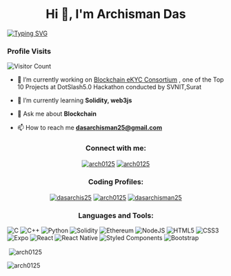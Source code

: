 <h1 align="center">Hi 👋, I'm Archisman Das</h1>

  
[![Typing SVG](https://readme-typing-svg.herokuapp.com?font=Montserrat&color=%239333F7&vCenter=true&lines=A+Passionate+Blockchain+Developer;Opensource+Contributor+at+Zulip)](https://git.io/typing-svg)

<h3>Profile Visits</h3>

![Visitor Count](https://profile-counter.glitch.me/Arch0125/count.svg)

- 🔭 I’m currently working on [Blockchain eKYC Consortium](https://github.com/Arch0125/Blockchain-eKYC-Consortium) , one of the Top 10 Projects at DotSlash5.0 Hackathon conducted by SVNIT,Surat

- 🌱 I’m currently learning **Solidity, web3js**

- 💬 Ask me about **Blockchain**

- 📫 How to reach me **dasarchisman25@gmail.com**

<h3 align="center" > Connect with me: </h3>
<p align="center">
  <a href="https://linkedin.com/in/arch0125" target="blank"><img align="center" src="https://img.shields.io/badge/Arch0125-%230077B5.svg?style=for-the-badge&logo=linkedin&logoColor=white)" alt="arch0125"  /></a>
  <a href="https://twitter.com/Arch_0125" target="blank"><img align="center" src="https://img.shields.io/badge/Arch_0125-%231DA1F2.svg?style=for-the-badge&logo=Twitter&logoColor=white" alt="arch0125"  /></a>
</p>

<h3 align="center">Coding Profiles:</h3>
<p align="center">
<a href="https://www.codechef.com/users/dasarchis25" target="blank"><img align="center" src="https://img.shields.io/badge/dasarchis25-%23964B00.svg?style=for-the-badge&logo=CodeChef&logoColor=white" alt="dasarchis25"/></a>
<a href="https://codeforces.com/profile/arch0125" target="blank"><img align="center" src="https://img.shields.io/badge/Arch0125-445f9d?style=for-the-badge&logo=Codeforces&logoColor=white" alt="arch0125"/></a>
<a href="https://www.leetcode.com/dasarchisman25" target="blank"><img align="center" src="https://img.shields.io/badge/dasarchisman25-000000?style=for-the-badge&logo=LeetCode&logoColor=#d16c06" alt="dasarchisman25"/></a>
</p>

<h3 align="center">Languages and Tools:</h3>

  ![C](https://img.shields.io/badge/c-%2300599C.svg?style=for-the-badge&logo=c&logoColor=white)
  ![C++](https://img.shields.io/badge/c++-%2300599C.svg?style=for-the-badge&logo=c%2B%2B&logoColor=white)
  ![Python](https://img.shields.io/badge/python-3670A0?style=for-the-badge&logo=python&logoColor=ffdd54)
  ![Solidity](https://img.shields.io/badge/Solidity-%23363636.svg?style=for-the-badge&logo=solidity&logoColor=white)
  ![Ethereum](https://img.shields.io/badge/Ethereum-3C3C3D?style=for-the-badge&logo=Ethereum&logoColor=white)
  ![NodeJS](https://img.shields.io/badge/node.js-6DA55F?style=for-the-badge&logo=node.js&logoColor=white)
  ![HTML5](https://img.shields.io/badge/html5-%23E34F26.svg?style=for-the-badge&logo=html5&logoColor=white)
  ![CSS3](https://img.shields.io/badge/css3-%231572B6.svg?style=for-the-badge&logo=css3&logoColor=white)
  ![Expo](https://img.shields.io/badge/expo-1C1E24?style=for-the-badge&logo=expo&logoColor=#D04A37)
  ![React](https://img.shields.io/badge/react-%2320232a.svg?style=for-the-badge&logo=react&logoColor=%2361DAFB)
  ![React Native](https://img.shields.io/badge/react_native-%2320232a.svg?style=for-the-badge&logo=react&logoColor=%2361DAFB)
  ![Styled Components](https://img.shields.io/badge/styled--components-DB7093?style=for-the-badge&logo=styled-components&logoColor=white)
  ![Bootstrap](https://img.shields.io/badge/bootstrap-%23563D7C.svg?style=for-the-badge&logo=bootstrap&logoColor=white)


<p>&nbsp;<img align="center" src="https://github-readme-stats.vercel.app/api?username=arch0125&show_icons=true&theme=synthwave&locale=en" alt="arch0125" /></p>

<p><img align="center" src="https://github-readme-streak-stats.herokuapp.com/?user=arch0125&theme=synthwave" alt="arch0125" /></p>
